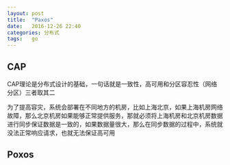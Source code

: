 ```yaml
---
layout: post
title:  "Paxos"
date:   2016-12-26 22:40
categories: 分布式
tags:   go
---
```


## CAP

CAP理论是分布式设计的基础，一句话就是一致性，高可用和分区容忍性（网络分区）三者取其二

为了提高容灾，系统会部署在不同地方的机房，比如上海北京，如果上海机房网络故障，那么北京机房如果能够正常提供服务，那就必须将上海机房和北京机房数据进行同步保证数据是一致的，如果数据量很大，那么在同步数据的过程中，系统就没法正常响应请求，也就无法保证高可用


## Poxos


